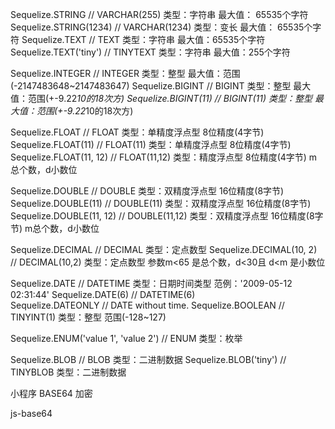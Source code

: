Sequelize.STRING                      // VARCHAR(255)                  类型：字符串 最大值： 65535个字符
Sequelize.STRING(1234)                // VARCHAR(1234)                 类型：变长 最大值： 65535个字符
Sequelize.TEXT                        // TEXT                          类型：字符串 最大值：65535个字符
Sequelize.TEXT('tiny')                // TINYTEXT                      类型：字符串 最大值：255个字符

Sequelize.INTEGER                     // INTEGER                       类型：整型 最大值：范围(-2147483648~2147483647)
Sequelize.BIGINT                      // BIGINT                        类型：整型 最大值：范围(+-9.22*10的18次方)
Sequelize.BIGINT(11)                  // BIGINT(11)                    类型：整型 最大值：范围(+-9.22*10的18次方)

Sequelize.FLOAT                       // FLOAT                         类型：单精度浮点型  8位精度(4字节)
Sequelize.FLOAT(11)                   // FLOAT(11)                     类型：单精度浮点型 8位精度(4字节)
Sequelize.FLOAT(11, 12)               // FLOAT(11,12)                  类型：精度浮点型 8位精度(4字节) m总个数，d小数位


Sequelize.DOUBLE                      // DOUBLE                        类型：双精度浮点型 16位精度(8字节) 
Sequelize.DOUBLE(11)                  // DOUBLE(11)                    类型：双精度浮点型 16位精度(8字节) 
Sequelize.DOUBLE(11, 12)              // DOUBLE(11,12)                 类型：双精度浮点型 16位精度(8字节) m总个数，d小数位

Sequelize.DECIMAL                     // DECIMAL                       类型：定点数型
Sequelize.DECIMAL(10, 2)              // DECIMAL(10,2)                 类型：定点数型 参数m<65 是总个数，d<30且 d<m 是小数位

Sequelize.DATE                        // DATETIME                      类型：日期时间类型 范例：'2009-05-12 02:31:44'
Sequelize.DATE(6)                     // DATETIME(6)    
Sequelize.DATEONLY                    // DATE without time.
Sequelize.BOOLEAN                     // TINYINT(1)                    类型：整型 范围(-128~127)

Sequelize.ENUM('value 1', 'value 2')  // ENUM                          类型：枚举

Sequelize.BLOB                        // BLOB                          类型：二进制数据
Sequelize.BLOB('tiny')                // TINYBLOB                      类型：二进制数据  


小程序 BASE64 加密

js-base64